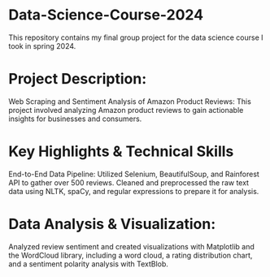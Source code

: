 # Data-Science-Course-2024
This repository contains my final group project for the data science course I took in spring 2024.
# Project Description:
Web Scraping and Sentiment Analysis of Amazon Product Reviews: This project involved analyzing Amazon product reviews to gain actionable insights for businesses and consumers.

# Key Highlights & Technical Skills
End-to-End Data Pipeline: Utilized Selenium, BeautifulSoup, and Rainforest API to gather over 500 reviews. Cleaned and preprocessed the raw text data using NLTK, spaCy, and regular expressions to prepare it for analysis.

# Data Analysis & Visualization: 
Analyzed review sentiment and created visualizations with Matplotlib and the WordCloud library, including a word cloud, a rating distribution chart, and a sentiment polarity analysis with TextBlob.
